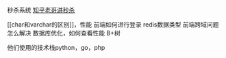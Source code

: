 秒杀系统
[知乎老哥讲秒杀](https://www.zhihu.com/question/54895548/answer/923987542?clicktime=1579081979)

[[char和varchar的区别]]，性能
前端如何进行登录
redis数据类型
前端跨域问题怎么解决
数据库优化，如何查看性能
B+树

他们使用的技术栈python，go，php
